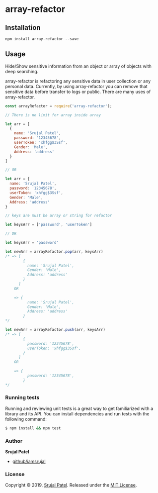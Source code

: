 # array-refactor

## Installation

```
npm install array-refactor --save
```

## Usage

Hide/Show sensitive information from an object or array of objects with deep searching.

array-refactor is refactoring any sensitive data in user collection or any personal data. 
Currently, by using array-refactor you can remove that sensitive data before transfer to logs or public.
There are many uses of array-refactor.

```javascript
const arrayRefactor = require('array-refactor');

// There is no limit for array inside array

let arr = [
  {
    name: 'Srujal Patel',
    password: '12345678',
    userToken: 'xhfgg$3Ssf',
    Gender: 'Male',
    Address: 'address'
  }
] 

// OR

let arr = {
  name: 'Srujal Patel',
  password: '12345678',
  userToken: 'xhfgg$3Ssf',
  Gender: 'Male',
  Address: 'address'
}

// keys are must be array or string for refactor

let keysArr = ['password', 'userToken']

// OR

let keysArr = 'password'

let newArr = arrayRefactor.pop(arr, keysArr)
/* => [
        {
          name: 'Srujal Patel',
          Gender: 'Male',
          Address: 'address'
        }
      ]
    OR

    => {
          name: 'Srujal Patel',
          Gender: 'Male',
          Address: 'address'
        }
*/

let newArr = arrayRefactor.push(arr, keysArr)
/* => [
        {
          password: '12345678',
          userToken: 'xhfgg$3Ssf',
        }
      ]
    OR

    => {
          password: '12345678',
        }
*/
```

### Running tests

Running and reviewing unit tests is a great way to get familiarized with a library and its API. You can install dependencies and run tests with the following command:

```sh
$ npm install && npm test
```

### Author

**Srujal Patel**

* [github/iamsrujal](https://github.com/iamsrujal)

### License
Copyright © 2019, [Srujal Patel](https://github.com/iamsrujal/array-refactor).
Released under the [MIT License](LICENSE).
